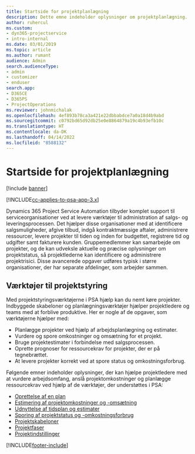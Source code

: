 ```yaml
---
title: Startside for projektplanlægning
description: Dette emne indeholder oplysninger om projektplanlægning.
author: ruhercul
ms.custom:
- dyn365-projectservice
- intro-internal
ms.date: 03/01/2019
ms.topic: article
ms.author: rumant
audience: Admin
search.audienceType:
- admin
- customizer
- enduser
search.app:
- D365CE
- D365PS
- ProjectOperations
ms.reviewer: johnmichalak
ms.openlocfilehash: 4ef893b78ca3a421e22dbbabdce7a0a18d4b9abd
ms.sourcegitcommit: c0792bd65d92db25e0e8864879a19c4b93efb10c
ms.translationtype: HT
ms.contentlocale: da-DK
ms.lasthandoff: 04/14/2022
ms.locfileid: "8588132"
---
```

# <a name="project-planning-home-page"></a>Startside for projektplanlægning

[!include [banner](../includes/psa-now-project-operations.md)]

[!INCLUDE[cc-applies-to-psa-app-3.x](../includes/cc-applies-to-psa-app-3x.md)]

Dynamics 365 Project Service Automation tilbyder komplet support til serviceorganisationer ved at levere værktøjer til administration af salgs- og leveringsprocessen. Det hjælper disse organisationer med at identificere salgsmuligheder, afgive tilbud, indgå kontraktmæssige aftaler, administrere ressourcer, levere projekter til tiden og inden for budgettet, registrere tid og udgifter samt fakturere kunden. Gruppemedlemmer kan samarbejde om projekter, og de kan udveksle aktuelle og præcise oplysninger om projektstatus, så projektlederne kan identificere og administrere projektrisici. Disse avancerede opgaver udføres typisk i større organisationer, der har separate afdelinger, som arbejder sammen.

## <a name="project-management-tools"></a>Værktøjer til projektstyring

Med projektstyringsværktøjerne i PSA hjælp kan du nemt køre projekter. Indbyggede skabeloner og planlægningsværktøjer hjælper projektledere og teams med at forblive produktive. Her er nogle af de opgaver, som værktøjerne hjælper med:

- Planlægge projekter ved hjælp af arbejdsplanlægning og estimater.
- Vurdere og spore omkostninger og omsætning for et projekt.
- Bruge projektestimater i forbindelse med salgsprocessen.
- Oprette prognoser for ressourcekrav for projekter, der er på tegnebrættet.
- At levere projekter korrekt ved at spore status og omkostningsforbrug.

Følgende emner indeholder oplysninger, der kan hjælpe projektledere med at vurdere arbejdsomfang, anslå projektomkostninger og planlægge ressourcekrav ved hjælp af de værktøjer, der understøttes i PSA:

- [Oprettelse af en plan](project-creating.md)
- [Estimering af projektomkostninger og -omsætning](project-estimating.md)
- [Udnyttelse af tidsplan og estimater](project-leveraging.md)
- [Sporing af projektstatus og -omkostningsforbrug](project-tracking.md)
- [Projektskabeloner](project-templates.md)
- [Projektfaser](project-stages.md)
- [Projektindstillinger](project-settings.md)


[!INCLUDE[footer-include](../includes/footer-banner.md)]
